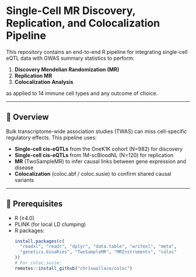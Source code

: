 # Single-Cell MR Discovery, Replication, and Colocalization Pipeline

This repository contains an end-to-end R pipeline for integrating single-cell eQTL data with GWAS summary statistics to perform:

1. **Discovery Mendelian Randomization (MR)**  
2. **Replication MR**  
3. **Colocalization Analysis**

as applied to 14 immune cell types and any outcome of choice.

---

## 📖 Overview

Bulk transcriptome-wide association studies (TWAS) can miss cell-specific regulatory effects. This pipeline uses:

- **Single-cell cis-eQTLs** from the OneK1K cohort (N=982) for discovery  
- **Single-cell cis-eQTLs** from 1M-scBloodNL (N=120) for replication  
- **MR** (TwoSampleMR) to infer causal links between gene expression and disease  
- **Colocalization** (coloc.abf / coloc.susie) to confirm shared causal variants  

---

## 🚀 Prerequisites

- R (≥4.0)  
- PLINK (for local LD clumping)  
- R packages:
  ```r
  install.packages(c(
    "readxl", "readr", "dplyr", "data.table", "writexl", "meta",
    "genetics.binaRies", "TwoSampleMR", "MRInstruments", "coloc"
  ))
  # For coloc.susie:
  remotes::install_github("chr1swallace/coloc")
